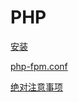 # PHP

[安装](安装/安装.md "安装")

[php-fpm.conf](php-fpm.conf/php-fpm.conf.md "php-fpm.conf")

[绝对注意事项](绝对注意事项/绝对注意事项.md "绝对注意事项")
